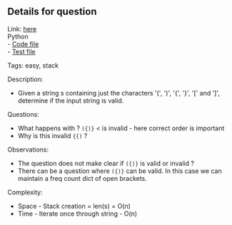 ## Details for question

Link: [here](https://leetcode.com/problems/valid-parentheses/description/?envType=study-plan-v2&envId=top-interview-150) <br>
Python  
    - [Code file](py/lc20.py)  
    - [Test file](py/lc20_test.py)

Tags: easy, stack

Description:

- Given a string s containing just the characters '(', ')', '{', '}', '[' and ']', determine if the input string is valid.

Questions:

- What happens with ? `({)}` < is invalid - here correct order is important
- Why is this invalid `{{)` ?

Observations:

- The question does not make clear if `({)}` is valid or invalid ?
- There can be a question where `({)}` can be valid. In this case we can maintain a freq count dict of open brackets.

Complexity:

- Space - Stack creation = len(s) = O(n)
- Time - Iterate once through string - O(n)
